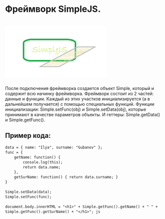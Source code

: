 # Фреймворк SimpleJS. 
# ![SimpleJS](media/logo.png)
После подключения фреймворка создается объект Simple, который и содержит всю начинку фреймворка. Фреймворк состоит из 2 частей: данные и функции. 
Каждый из этих участков инициализируется (а в дальнейшем получается) с помощью специальных функций. Функции инициализации: Simple.setFunc(obj) и
Simple.setData(obj), которые принимают в качестве параметров объекты. И геттеры: Simple.getData() и Simple.getFunc().

## Пример кода: 
```
data = { name: "Ilya", surname: "Gubanov" };
func = { 
	getName: function() { 
		console.log(this); 
		return data.name; 
	}, 
	getSurName: function() { return data.surname; } 
}
 
Simple.setData(data); 
Simple.setFunc(func); 

document.body.innerHTML = "<h1>" + Simple.getFunc().getName() + " " + Simple.getFunc().getSurName() + "</h1>"; js
```

